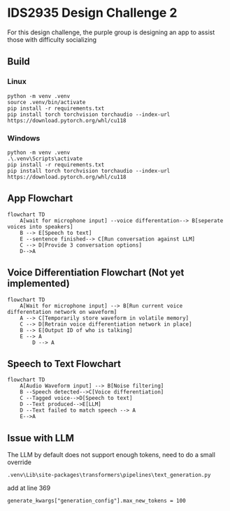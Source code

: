 # IDS2935 Design Challenge 2

For this design challenge, the purple group is designing an app to assist those with difficulty socializing

## Build

### Linux

```
python -m venv .venv
source .venv/bin/activate
pip install -r requirements.txt
pip install torch torchvision torchaudio --index-url https://download.pytorch.org/whl/cu118
```

### Windows

```
python -m venv .venv
.\.venv\Scripts\activate
pip install -r requirements.txt
pip install torch torchvision torchaudio --index-url https://download.pytorch.org/whl/cu118
```

## App Flowchart

```mermaid
flowchart TD
    A[wait for microphone input] --voice differentation--> B[seperate voices into speakers]
    B --> E[Speech to text]
    E --sentence finished--> C[Run conversation against LLM]
    C --> D[Provide 3 conversation options]
    D-->A
```

## Voice Differentiation Flowchart (Not yet implemented)

```mermaid
flowchart TD
    A[Wait for microphone input] --> B[Run current voice differentation network on waveform]
    A --> C[Temporarily store waveform in volatile memory]
    C --> D[Retrain voice differentiation network in place]
    B --> E[Output ID of who is talking]
    E --> A
        D --> A

```

## Speech to Text Flowchart

```mermaid
flowchart TD
    A[Audio Waveform input] --> B[Noise filtering]
    B --Speech detected-->C[Voice differentiation]
    C --Tagged voice-->D[Speech to text]
    D --Text produced-->E[LLM]
    D --Text failed to match speech --> A
    E-->A
```

## Issue with LLM

The LLM by default does not support enough tokens, need to do a small override

```
.venv\Lib\site-packages\transformers\pipelines\text_generation.py
```

add at line 369

```
generate_kwargs["generation_config"].max_new_tokens = 100
```
